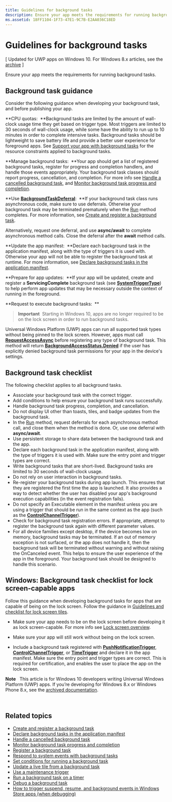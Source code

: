 ```yaml
---
title: Guidelines for background tasks
description: Ensure your app meets the requirements for running background tasks.
ms.assetid: 18FF1104-1F73-47E1-9C7B-E2AA036C18ED
---
```


# Guidelines for background tasks


\[ Updated for UWP apps on Windows 10. For Windows 8.x articles, see the [archive](http://go.microsoft.com/fwlink/p/?linkid=619132) \]


Ensure your app meets the requirements for running background tasks.

## Background task guidance


Consider the following guidance when developing your background task, and before publishing your app.

**CPU quotas:  **Background tasks are limited by the amount of wall-clock usage time they get based on trigger type. Most triggers are limited to 30 seconds of wall-clock usage, while some have the ability to run up to 10 minutes in order to complete intensive tasks. Background tasks should be lightweight to save battery life and provide a better user experience for foreground apps. See [Support your app with background tasks](support-your-app-with-background-tasks.md) for the resource constraints applied to background tasks.

**Manage background tasks:  **Your app should get a list of registered background tasks, register for progress and completion handlers, and handle those events appropriately. Your background task classes should report progress, cancellation, and completion. For more info see [Handle a cancelled background task](handle-a-cancelled-background-task.md), and [Monitor background task progress and completion](monitor-background-task-progress-and-completion.md).

**Use [**BackgroundTaskDeferral**](https://msdn.microsoft.com/library/windows/apps/hh700499):  **If your background task class runs asynchronous code, make sure to use deferrals. Otherwise your background task may be terminated prematurely when the [Run](https://msdn.microsoft.com/library/windows/apps/windows.applicationmodel.background.ibackgroundtask.run.aspx) method completes. For more information, see [Create and register a background task](create-and-register-a-background-task.md).

Alternatively, request one deferral, and use **async/await** to complete asynchronous method calls. Close the deferral after the **await** method calls.

**Update the app manifest:  **Declare each background task in the application manifest, along with the type of triggers it is used with. Otherwise your app will not be able to register the background task at runtime. For more information, see [Declare background tasks in the application manifest](declare-background-tasks-in-the-application-manifest.md).

**Prepare for app updates:  **If your app will be updated, create and register a **ServicingComplete** background task (see [**SystemTriggerType**](https://msdn.microsoft.com/library/windows/apps/br224839)) to help perform app updates that may be necessary outside the context of running in the foreground.

**Request to execute background tasks:  **

> **Important**  Starting in Windows 10, apps are no longer required to be on the lock screen in order to run background tasks.

Universal Windows Platform (UWP) apps can run all supported task types without being pinned to the lock screen. However, apps must call [**RequestAccessAsync**](https://msdn.microsoft.com/library/windows/apps/hh700485) before registering any type of background task. This method will return [**BackgroundAccessStatus.Denied**](https://msdn.microsoft.com/library/windows/apps/hh700439) if the user has explicitly denied background task permissions for your app in the device's settings.
## Background task checklist


The following checklist applies to all background tasks.

-   Associate your background task with the correct trigger.
-   Add conditions to help ensure your background task runs successfully.
-   Handle background task progress, completion, and cancellation.
-   Do not display UI other than toasts, tiles, and badge updates from the background task.
-   In the [Run](https://msdn.microsoft.com/library/windows/apps/windows.applicationmodel.background.ibackgroundtask.run.aspx) method, request deferrals for each asynchronous method call, and close them when the method is done. Or, use one deferral with **async/await**.
-   Use persistent storage to share data between the background task and the app.
-   Declare each background task in the application manifest, along with the type of triggers it is used with. Make sure the entry point and trigger types are correct.
-   Write background tasks that are short-lived. Background tasks are limited to 30 seconds of wall-clock usage.
-   Do not rely on user interaction in background tasks.
-   Re-register your background tasks during app launch. This ensures that they are registered the first time the app is launched. It also provides a way to detect whether the user has disabled your app's background execution capabilities (in the event registration fails).
-   Do not specify an Executable element in the manifest unless you are using a trigger that should be run in the same context as the app (such as the [**ControlChannelTrigger**](https://msdn.microsoft.com/library/windows/apps/hh701032)).
-   Check for background task registration errors. If appropriate, attempt to register the background task again with different parameter values.
-   For all device families except desktop, if the device becomes low on memory, background tasks may be terminated. If an out of memory exception is not surfaced, or the app does not handle it, then the background task will be terminated without warning and without raising the OnCanceled event. This helps to ensure the user experience of the app in the foreground. Your background task should be designed to handle this scenario.

## Windows: Background task checklist for lock screen-capable apps


Follow this guidance when developing background tasks for apps that are capable of being on the lock screen. Follow the guidance in [Guidelines and checklist for lock screen tiles](https://msdn.microsoft.com/library/windows/apps/hh465403).

-   Make sure your app needs to be on the lock screen before developing it as lock screen-capable. For more info see [Lock screen overview](https://msdn.microsoft.com/library/windows/apps/hh779720).

-   Make sure your app will still work without being on the lock screen.

-   Include a background task registered with [**PushNotificationTrigger**](https://msdn.microsoft.com/library/windows/apps/hh700543), [**ControlChannelTrigger**](https://msdn.microsoft.com/library/windows/apps/hh701032), or [**TimeTrigger**](https://msdn.microsoft.com/library/windows/apps/br224843) and declare it in the app manifest. Make sure the entry point and trigger types are correct. This is required for certification, and enables the user to place the app on the lock screen.

**Note**  
This article is for Windows 10 developers writing Universal Windows Platform (UWP) apps. If you’re developing for Windows 8.x or Windows Phone 8.x, see the [archived documentation](http://go.microsoft.com/fwlink/p/?linkid=619132).

 

## Related topics

* [Create and register a background task](create-and-register-a-background-task.md)
* [Declare background tasks in the application manifest](declare-background-tasks-in-the-application-manifest.md)
* [Handle a cancelled background task](handle-a-cancelled-background-task.md)
* [Monitor background task progress and completion](monitor-background-task-progress-and-completion.md)
* [Register a background task](register-a-background-task.md)
* [Respond to system events with background tasks](respond-to-system-events-with-background-tasks.md)
* [Set conditions for running a background task](set-conditions-for-running-a-background-task.md)
* [Update a live tile from a background task](update-a-live-tile-from-a-background-task.md)
* [Use a maintenance trigger](use-a-maintenance-trigger.md)
* [Run a background task on a timer](run-a-background-task-on-a-timer-.md)
* [Debug a background task](debug-a-background-task.md)
* [How to trigger suspend, resume, and background events in Windows Store apps (when debugging)](http://go.microsoft.com/fwlink/p/?linkid=254345)

 

 



